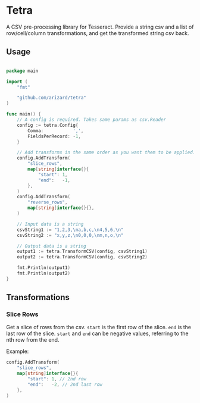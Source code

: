 # Tetra

A CSV pre-processing library for Tesseract. Provide a string csv and a list of row/cell/column transformations, and get the transformed string csv back.

## Usage

```go

package main

import (
	"fmt"

	"github.com/arizard/tetra"
)

func main() {
    // A config is required. Takes same params as csv.Reader
    config := tetra.Config{
        Comma:           ',',
        FieldsPerRecord: -1,
    }

    // Add transforms in the same order as you want them to be applied.
    config.AddTransform(
        "slice_rows",
        map[string]interface{}{
            "start": 1,
            "end":   -1,
        },
    )
    config.AddTransform(
        "reverse_rows",
        map[string]interface{}{},
    )

    // Input data is a string
    csvString1 := "1,2,3,\na,b,c,\n4,5,6,\n"
    csvString2 := "x,y,z,\n0,0,0,\nm,n,o,\n"

    // Output data is a string
    output1 := tetra.TransformCSV(config, csvString1)
    output2 := tetra.TransformCSV(config, csvString2)

    fmt.Println(output1)
    fmt.Println(output2)
}


```

## Transformations

### Slice Rows

Get a slice of rows from the csv. `start` is the first row of the slice. `end` is the last row of the slice. `start` and `end` can be negative values, referring to the nth row from the end.

Example:

```go
config.AddTransform(
    "slice_rows",
    map[string]interface{}{
        "start": 1, // 2nd row
        "end":   -2, // 2nd last row
    },
)
```
